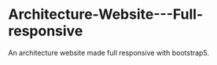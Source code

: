 # Architecture-Website---Full-responsive
An architecture website made full responsive with bootstrap5.
